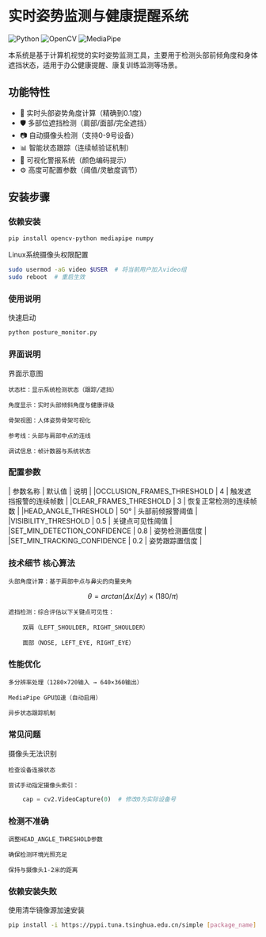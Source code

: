 # 实时姿势监测与健康提醒系统

![Python](https://img.shields.io/badge/Python-3.8%2B-blue)
![OpenCV](https://img.shields.io/badge/OpenCV-4.5%2B-orange)
![MediaPipe](https://img.shields.io/badge/MediaPipe-0.10%2B-green)

本系统是基于计算机视觉的实时姿势监测工具，主要用于检测头部前倾角度和身体遮挡状态，适用于办公健康提醒、康复训练监测等场景。

## 功能特性

- 🎯 实时头部姿势角度计算（精确到0.1度）
- 🛡️ 多部位遮挡检测（肩部/面部/完全遮挡）
- 📷 自动摄像头检测（支持0-9号设备）
- 📊 智能状态跟踪（连续帧验证机制）
- 🚨 可视化警报系统（颜色编码提示）
- ⚙️ 高度可配置参数（阈值/灵敏度调节）

## 安装步骤

### 依赖安装
```bash
pip install opencv-python mediapipe numpy
```

Linux系统摄像头权限配置
``` bash
sudo usermod -aG video $USER  # 将当前用户加入video组
sudo reboot  # 重启生效
```
### 使用说明
快速启动
```bash 
python posture_monitor.py
```
### 界面说明

界面示意图

    状态栏：显示系统检测状态（跟踪/遮挡）

    角度显示：实时头部倾斜角度与健康评级

    骨架视图：人体姿势骨架可视化

    参考线：头部与肩部中点的连线

    调试信息：帧计数器与系统状态

### 配置参数
| 参数名称 |	默认值 |	说明 |
|OCCLUSION_FRAMES_THRESHOLD	| 4 | 触发遮挡报警的连续帧数 |
|CLEAR_FRAMES_THRESHOLD	| 3	| 恢复正常检测的连续帧数 |
|HEAD_ANGLE_THRESHOLD |	50°	| 头部前倾报警阈值 |
|VISIBILITY_THRESHOLD |	0.5	| 关键点可见性阈值 |
|SET_MIN_DETECTION_CONFIDENCE | 0.8 | 姿势检测置信度 |
|SET_MIN_TRACKING_CONFIDENCE | 0.2 | 姿势跟踪置信度 |
### 技术细节 核心算法

    头部角度计算：基于肩部中点与鼻尖的向量夹角
```    math

    θ = arctan(Δx/Δy) × (180/π)
```
    遮挡检测：综合评估以下关键点可见性：

        双肩（LEFT_SHOULDER, RIGHT_SHOULDER）

        面部（NOSE, LEFT_EYE, RIGHT_EYE）

### 性能优化

    多分辨率处理（1280×720输入 → 640×360输出）

    MediaPipe GPU加速（自动启用）

    异步状态跟踪机制

### 常见问题
摄像头无法识别

    检查设备连接状态

    尝试手动指定摄像头索引：
``` python
    cap = cv2.VideoCapture(0)  # 修改0为实际设备号
```

### 检测不准确

    调整HEAD_ANGLE_THRESHOLD参数

    确保检测环境光照充足

    保持与摄像头1-2米的距离

### 依赖安装失败

使用清华镜像源加速安装
``` bash
pip install -i https://pypi.tuna.tsinghua.edu.cn/simple [package_name]
```
